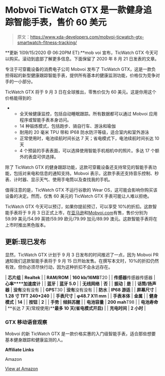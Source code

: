 # Mobvoi TicWatch GTX 是一款健身追踪智能手表，售价 60 美元

> 原文：<https://www.xda-developers.com/mobvoi-ticwatch-gtx-smartwatch-fitness-tracking/>

**更新 1(09/15/2020 @ 06:20PM ET):**mob voi 宣布，TicWatch GTX 今天可以购买。滚动到底部了解更多信息。下面保留了 2020 年 8 月 21 日发表的文章。

专注于可穿戴设备的消费电子公司 Mobvoi 发布了 TicWatch GTX，这是一款负担得起的新型健康跟踪智能手表，提供所有基本的健康监测功能，价格仅为竞争对手的一小部分。

TicWatch GTX 将于 9 月 3 日在全球推出，零售价仅为 60 美元。这是你用这个价格能得到的:

*   *   全天候健康监控，包括自动睡眠跟踪。所有数据都可以通过 Mobvoi 应用程序或智能手表本身访问。
    *   14 种锻炼模式，包括跑步、骑自行车、游泳和瑜伽
    *   耐用的 20 毫米 TPU 带和 IP68 防水防汗等级，适合室内和室外游泳
    *   正常使用时，电池续航时间长达 7 天；省电模式下，电池续航时间长达 10 天
    *   4 个预装的手表表面，可以选择使用智能手机相机中的照片。多达 17 个额外的表盘可供选择。

除了 TicWatch GTX 的健身跟踪功能，这款可穿戴设备还支持常见的智能手表功能，包括对来电和信息的通知支持。Mobvoi 表示，这款手表还支持音乐控制、秒表、计时器、显示天气、使用手电筒以及查找我的手机。

值得注意的是，TicWatch GTX 不运行谷歌的 Wear OS，这可能会影响你购买该设备的决定。然而，仅售 60 美元的 TicWatch GTX 手表可能让人难以拒绝。

TicWatch GTX 今天可以预订，如果你提前预订，可以享受 10%的折扣。这款智能手表将于 9 月 3 日正式上市，在[亚马逊](https://www.amazon.com/dp/B08DRD45V2/?tag=xda-iea8ro8-20&ascsubtag=UUxdaUeUpU29533&asc_refurl=https%3A%2F%2Fwww.xda-developers.com%2Fmobvoi-ticwatch-gtx-smartwatch-fitness-tracking%2F&asc_campaign=Short-Term)和[Mobvoi.com](https://www.mobvoi.com/us/products/ticwatchgtx)有售，售价分别为 59.99 美元/54.99 英镑/59.99 欧元/79.99 加元/89.99 澳元。这款智能手表将在上市时推出黑色版本。

## 更新:现已发布

显然，TicWatch GTX 计划于 9 月 3 日发布的时间推迟了一点，因为 Mobvoi PR 通知我们这款智能手表将于 9 月 15 日开始发售。在撰写本文时，10%的折扣仍然有效，但你必须尽快行动，因为这种折扣不会永远存在。

| **芯片组** | **Realtek** |
| **RAM/ROM** | **160 kb/16MB**T20 |
| **传感器**传感器传感器 | **心率****加速度计** |
| **蓝牙** | **蓝牙 5.0** |
| **无线网络** | **否** |
| **振动** | **是** |
| **话筒/扬声器** | **没有**没有没有 |
| **GPS**T30 | **没有**没有没有 |
| **防水** | **IP68 游适** |
| **屏幕尺寸** | **1.28 寸 TFT 240*240** |
| **手表尺寸** | **φ48.7 X11 mm** |
| **手表本体** | **金属** |
| **健身模式** | **14** |
| **按钮** | **2** |
| **手势** | **倾斜苏醒** |
| **电池容量** | **200 mah**T98 |
| **电池寿命** | **长达 7 天(常规使用)****最多 10 天(省电模式开启)** |
| **充电时间** | **2 小时** |

### GTX 移动语音观察

Mobvoi 的新 TicWatch GTX 是一款价格实惠的入门级智能手表，适合那些想要基本健身跟踪和健康监测的人。

**Affiliate Links**

Amazon

[View at Amazon](https://www.amazon.com/dp/B08DRD45V2/?tag=xda-iea8ro8-20&ascsubtag=UUxdaUeUpU29533&asc_refurl=https%3A%2F%2Fwww.xda-developers.com%2Fmobvoi-ticwatch-gtx-smartwatch-fitness-tracking%2F&asc_campaign=Short-Term)